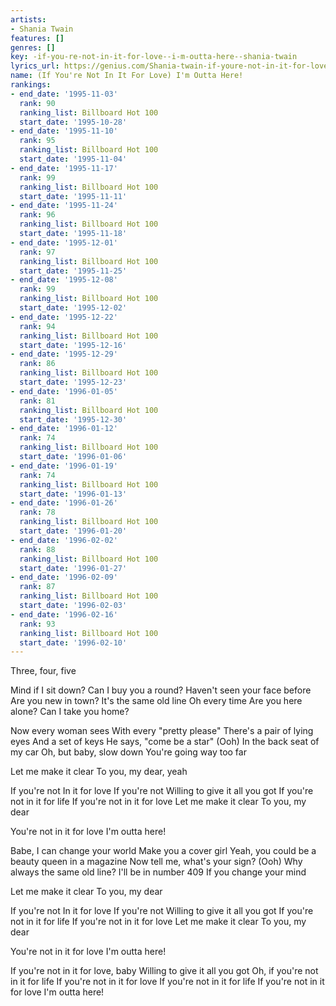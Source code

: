 ```yaml
---
artists:
- Shania Twain
features: []
genres: []
key: -if-you-re-not-in-it-for-love--i-m-outta-here--shania-twain
lyrics_url: https://genius.com/Shania-twain-if-youre-not-in-it-for-love-im-outta-here-lyrics
name: (If You're Not In It For Love) I'm Outta Here!
rankings:
- end_date: '1995-11-03'
  rank: 90
  ranking_list: Billboard Hot 100
  start_date: '1995-10-28'
- end_date: '1995-11-10'
  rank: 95
  ranking_list: Billboard Hot 100
  start_date: '1995-11-04'
- end_date: '1995-11-17'
  rank: 99
  ranking_list: Billboard Hot 100
  start_date: '1995-11-11'
- end_date: '1995-11-24'
  rank: 96
  ranking_list: Billboard Hot 100
  start_date: '1995-11-18'
- end_date: '1995-12-01'
  rank: 97
  ranking_list: Billboard Hot 100
  start_date: '1995-11-25'
- end_date: '1995-12-08'
  rank: 99
  ranking_list: Billboard Hot 100
  start_date: '1995-12-02'
- end_date: '1995-12-22'
  rank: 94
  ranking_list: Billboard Hot 100
  start_date: '1995-12-16'
- end_date: '1995-12-29'
  rank: 86
  ranking_list: Billboard Hot 100
  start_date: '1995-12-23'
- end_date: '1996-01-05'
  rank: 81
  ranking_list: Billboard Hot 100
  start_date: '1995-12-30'
- end_date: '1996-01-12'
  rank: 74
  ranking_list: Billboard Hot 100
  start_date: '1996-01-06'
- end_date: '1996-01-19'
  rank: 74
  ranking_list: Billboard Hot 100
  start_date: '1996-01-13'
- end_date: '1996-01-26'
  rank: 78
  ranking_list: Billboard Hot 100
  start_date: '1996-01-20'
- end_date: '1996-02-02'
  rank: 88
  ranking_list: Billboard Hot 100
  start_date: '1996-01-27'
- end_date: '1996-02-09'
  rank: 87
  ranking_list: Billboard Hot 100
  start_date: '1996-02-03'
- end_date: '1996-02-16'
  rank: 93
  ranking_list: Billboard Hot 100
  start_date: '1996-02-10'
---
```

Three, four, five


Mind if I sit down?
Can I buy you a round?
Haven't seen your face before
Are you new in town?
It's the same old line
Oh every time
Are you here alone?
Can I take you home?


Now every woman sees
With every "pretty please"
There's a pair of lying eyes
And a set of keys
He says, "come be a star" (Ooh)
In the back seat of my car
Oh, but baby, slow down
You're going way too far


Let me make it clear
To you, my dear, yeah



If you're not
In it for love
If you're not
Willing to give it all you got
If you're not in it for life
If you're not in it for love
Let me make it clear
To you, my dear

You're not in it for love
I'm outta here!


Babe, I can change your world
Make you a cover girl
Yeah, you could be a beauty queen in a magazine
Now tell me, what's your sign? (Ooh)
Why always the same old line?
I'll be in number 409
If you change your mind


Let me make it clear
To you, my dear



If you're not
In it for love
If you're not
Willing to give it all you got
If you're not in it for life
If you're not in it for love
Let me make it clear
To you, my dear

You're not in it for love
I'm outta here!


If you're not in it for love, baby
Willing to give it all you got
Oh, if you're not in it for life
If you're not in it for love
If you're not in it for life
If you're not in it for love
I'm outta here!
